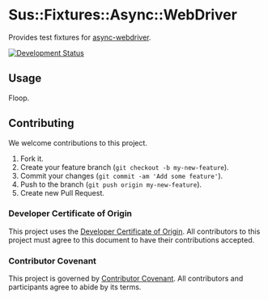 # Sus::Fixtures::Async::WebDriver

Provides test fixtures for [async-webdriver](https://github.com/socketry/async-webdriver).

[![Development Status](https://github.com/socketry/sus-fixtures-async-webdriver/workflows/Test/badge.svg)](https://github.com/socketry/sus-fixtures-async-webdriver/actions?workflow=Test)

## Usage

Floop.

## Contributing

We welcome contributions to this project.

1.  Fork it.
2.  Create your feature branch (`git checkout -b my-new-feature`).
3.  Commit your changes (`git commit -am 'Add some feature'`).
4.  Push to the branch (`git push origin my-new-feature`).
5.  Create new Pull Request.

### Developer Certificate of Origin

This project uses the [Developer Certificate of Origin](https://developercertificate.org/). All contributors to this project must agree to this document to have their contributions accepted.

### Contributor Covenant

This project is governed by [Contributor Covenant](https://www.contributor-covenant.org/). All contributors and participants agree to abide by its terms.
